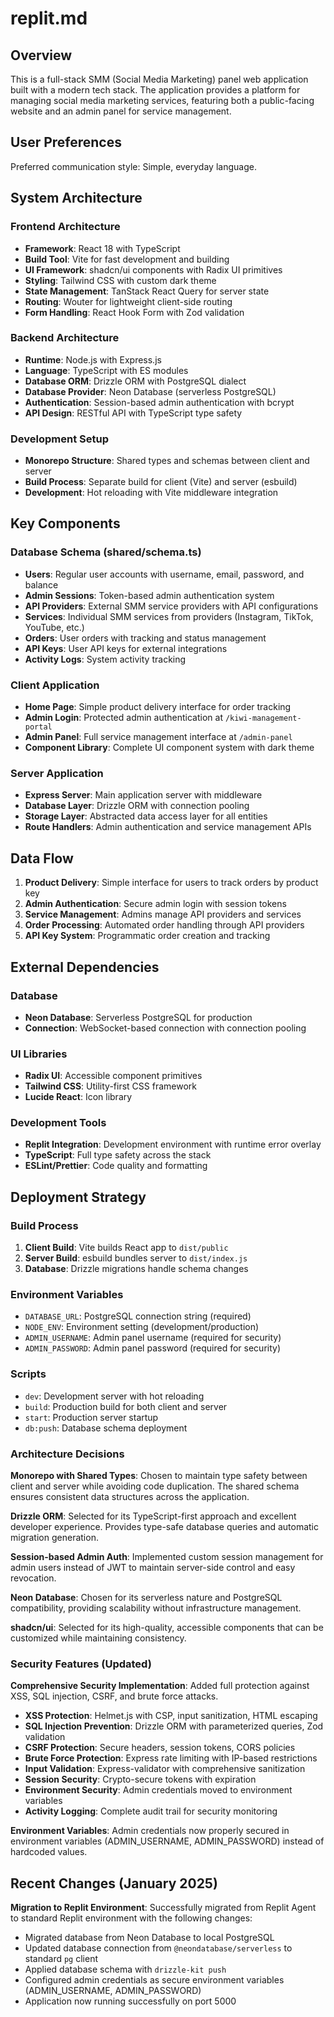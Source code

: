 # replit.md

## Overview

This is a full-stack SMM (Social Media Marketing) panel web application built with a modern tech stack. The application provides a platform for managing social media marketing services, featuring both a public-facing website and an admin panel for service management.

## User Preferences

Preferred communication style: Simple, everyday language.

## System Architecture

### Frontend Architecture
- **Framework**: React 18 with TypeScript
- **Build Tool**: Vite for fast development and building
- **UI Framework**: shadcn/ui components with Radix UI primitives
- **Styling**: Tailwind CSS with custom dark theme
- **State Management**: TanStack React Query for server state
- **Routing**: Wouter for lightweight client-side routing
- **Form Handling**: React Hook Form with Zod validation

### Backend Architecture
- **Runtime**: Node.js with Express.js
- **Language**: TypeScript with ES modules
- **Database ORM**: Drizzle ORM with PostgreSQL dialect
- **Database Provider**: Neon Database (serverless PostgreSQL)
- **Authentication**: Session-based admin authentication with bcrypt
- **API Design**: RESTful API with TypeScript type safety

### Development Setup
- **Monorepo Structure**: Shared types and schemas between client and server
- **Build Process**: Separate build for client (Vite) and server (esbuild)
- **Development**: Hot reloading with Vite middleware integration

## Key Components

### Database Schema (shared/schema.ts)
- **Users**: Regular user accounts with username, email, password, and balance
- **Admin Sessions**: Token-based admin authentication system
- **API Providers**: External SMM service providers with API configurations
- **Services**: Individual SMM services from providers (Instagram, TikTok, YouTube, etc.)
- **Orders**: User orders with tracking and status management
- **API Keys**: User API keys for external integrations
- **Activity Logs**: System activity tracking

### Client Application
- **Home Page**: Simple product delivery interface for order tracking
- **Admin Login**: Protected admin authentication at `/kiwi-management-portal`
- **Admin Panel**: Full service management interface at `/admin-panel`
- **Component Library**: Complete UI component system with dark theme

### Server Application
- **Express Server**: Main application server with middleware
- **Database Layer**: Drizzle ORM with connection pooling
- **Storage Layer**: Abstracted data access layer for all entities
- **Route Handlers**: Admin authentication and service management APIs

## Data Flow

1. **Product Delivery**: Simple interface for users to track orders by product key
2. **Admin Authentication**: Secure admin login with session tokens
3. **Service Management**: Admins manage API providers and services
4. **Order Processing**: Automated order handling through API providers
5. **API Key System**: Programmatic order creation and tracking

## External Dependencies

### Database
- **Neon Database**: Serverless PostgreSQL for production
- **Connection**: WebSocket-based connection with connection pooling

### UI Libraries
- **Radix UI**: Accessible component primitives
- **Tailwind CSS**: Utility-first CSS framework
- **Lucide React**: Icon library

### Development Tools
- **Replit Integration**: Development environment with runtime error overlay
- **TypeScript**: Full type safety across the stack
- **ESLint/Prettier**: Code quality and formatting

## Deployment Strategy

### Build Process
1. **Client Build**: Vite builds React app to `dist/public`
2. **Server Build**: esbuild bundles server to `dist/index.js`
3. **Database**: Drizzle migrations handle schema changes

### Environment Variables
- `DATABASE_URL`: PostgreSQL connection string (required)
- `NODE_ENV`: Environment setting (development/production)
- `ADMIN_USERNAME`: Admin panel username (required for security)
- `ADMIN_PASSWORD`: Admin panel password (required for security)

### Scripts
- `dev`: Development server with hot reloading
- `build`: Production build for both client and server
- `start`: Production server startup
- `db:push`: Database schema deployment

### Architecture Decisions

**Monorepo with Shared Types**: Chosen to maintain type safety between client and server while avoiding code duplication. The shared schema ensures consistent data structures across the application.

**Drizzle ORM**: Selected for its TypeScript-first approach and excellent developer experience. Provides type-safe database queries and automatic migration generation.

**Session-based Admin Auth**: Implemented custom session management for admin users instead of JWT to maintain server-side control and easy revocation.

**Neon Database**: Chosen for its serverless nature and PostgreSQL compatibility, providing scalability without infrastructure management.

**shadcn/ui**: Selected for its high-quality, accessible components that can be customized while maintaining consistency.

### Security Features (Updated)

**Comprehensive Security Implementation**: Added full protection against XSS, SQL injection, CSRF, and brute force attacks.

- **XSS Protection**: Helmet.js with CSP, input sanitization, HTML escaping
- **SQL Injection Prevention**: Drizzle ORM with parameterized queries, Zod validation
- **CSRF Protection**: Secure headers, session tokens, CORS policies  
- **Brute Force Protection**: Express rate limiting with IP-based restrictions
- **Input Validation**: Express-validator with comprehensive sanitization
- **Session Security**: Crypto-secure tokens with expiration
- **Environment Security**: Admin credentials moved to environment variables
- **Activity Logging**: Complete audit trail for security monitoring

**Environment Variables**: Admin credentials now properly secured in environment variables (ADMIN_USERNAME, ADMIN_PASSWORD) instead of hardcoded values.

## Recent Changes (January 2025)

**Migration to Replit Environment**: Successfully migrated from Replit Agent to standard Replit environment with the following changes:
- Migrated database from Neon Database to local PostgreSQL 
- Updated database connection from `@neondatabase/serverless` to standard `pg` client
- Applied database schema with `drizzle-kit push`
- Configured admin credentials as secure environment variables (ADMIN_USERNAME, ADMIN_PASSWORD)
- Application now running successfully on port 5000